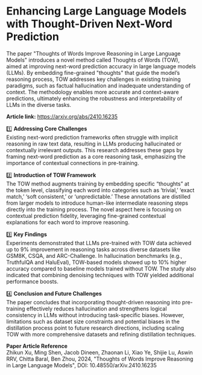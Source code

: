 # Enhancing Large Language Models with Thought-Driven Next-Word Prediction

 
The paper "Thoughts of Words Improve Reasoning in Large Language Models" introduces a novel method called Thoughts of Words (TOW), aimed at improving next-word prediction accuracy in large language models (LLMs). By embedding fine-grained "thoughts" that guide the model’s reasoning process, TOW addresses key challenges in existing training paradigms, such as factual hallucination and inadequate understanding of context. The methodology enables more accurate and context-aware predictions, ultimately enhancing the robustness and interpretability of LLMs in the diverse tasks. 

**Article link:** https://arxiv.org/abs/2410.16235

1️⃣ **Addressing Core Challenges**  
Existing next-word prediction frameworks often struggle with implicit reasoning in raw text data, resulting in LLMs producing hallucinated or contextually irrelevant outputs. This research addresses these gaps by framing next-word prediction as a core reasoning task, emphasizing the importance of contextual connections in pre-training.

2️⃣ **Introduction of TOW Framework**  
The TOW method augments training by embedding specific “thoughts” at the token level, classifying each word into categories such as ‘trivial,’ ‘exact match,’ ‘soft consistent,’ or ‘unpredictable.’ These annotations are distilled from larger models to introduce human-like intermediate reasoning steps directly into the training process. The novel aspect here is focusing on contextual prediction fidelity, leveraging fine-grained contextual explanations for each word to improve reasoning.

3️⃣ **Key Findings**  
Experiments demonstrated that LLMs pre-trained with TOW data achieved up to 9% improvement in reasoning tasks across diverse datasets like GSM8K, CSQA, and ARC-Challenge. In hallucination benchmarks (e.g., TruthfulQA and HaluEval), TOW-based models showed up to 10% higher accuracy compared to baseline models trained without TOW. The study also indicated that combining denoising techniques with TOW yielded additional performance boosts.

4️⃣ **Conclusion and Future Challenges**  
The paper concludes that incorporating thought-driven reasoning into pre-training effectively reduces hallucination and strengthens logical consistency in LLMs without introducing task-specific biases. However, limitations such as dataset size constraints and potential biases in the distillation process point to future research directions, including scaling TOW with more comprehensive datasets and refining distillation techniques.

**Paper Article Reference**  
Zhikun Xu, Ming Shen, Jacob Dineen, Zhaonan Li, Xiao Ye, Shijie Lu, Aswin RRV, Chitta Baral, Ben Zhou, 2024, "Thoughts of Words Improve Reasoning in Large Language Models", DOI: 10.48550/arXiv.2410.16235
